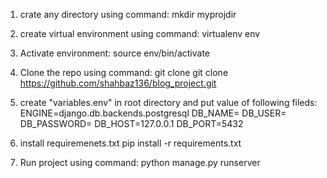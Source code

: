 1. crate any directory using command:
	mkdir myprojdir

2. create virtual environment using command:
	virtualenv env

3. Activate environment:
	source env/bin/activate

4. Clone the repo using command:
	git clone git clone https://github.com/shahbaz136/blog_project.git
	
5. create "variables.env" in root directory and put value of following fileds:
	ENGINE=django.db.backends.postgresql
	DB_NAME=
	DB_USER=
	DB_PASSWORD=
	DB_HOST=127.0.0.1
	DB_PORT=5432

6. install requiremenets.txt
	pip install -r requirements.txt

7. Run project using command:
	python manage.py runserver 